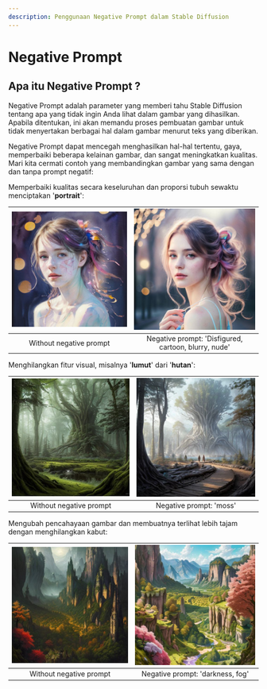 ```yaml
---
description: Penggunaan Negative Prompt dalam Stable Diffusion
---
```


# Negative Prompt

## Apa itu Negative Prompt ?&#x20;

Negative Prompt adalah parameter yang memberi tahu Stable Diffusion tentang apa yang tidak ingin Anda lihat dalam gambar yang dihasilkan. Apabila ditentukan, ini akan memandu proses pembuatan gambar untuk tidak menyertakan berbagai hal dalam gambar menurut teks yang diberikan.

Negative Prompt dapat mencegah menghasilkan hal-hal tertentu, gaya, memperbaiki beberapa kelainan gambar, dan sangat meningkatkan kualitas. Mari kita cermati contoh yang membandingkan gambar yang sama dengan dan tanpa prompt negatif:

Memperbaiki kualitas secara keseluruhan dan proporsi tubuh sewaktu menciptakan '**portrait**':

| ![](<../../.gitbook/assets/image (38).png>) |      ![](<../../.gitbook/assets/image (39).png>)     |
| :-----------------------------------------: | :--------------------------------------------------: |
|           Without negative prompt           | Negative prompt: 'Disfigured, cartoon, blurry, nude' |



Menghilangkan fitur visual, misalnya '**lumut**' dari '**hutan**':

| ![](<../../.gitbook/assets/image (41).png>) | ![](<../../.gitbook/assets/image (43).png>) |
| :-----------------------------------------: | :-----------------------------------------: |
|           Without negative prompt           |           Negative prompt: 'moss'           |



Mengubah pencahayaan gambar dan membuatnya terlihat lebih tajam dengan menghilangkan kabut:

| ![](<../../.gitbook/assets/image (44).png>) | ![](<../../.gitbook/assets/image (45).png>) |
| :-----------------------------------------: | :-----------------------------------------: |
|           Without negative prompt           |       Negative prompt: 'darkness, fog'      |
